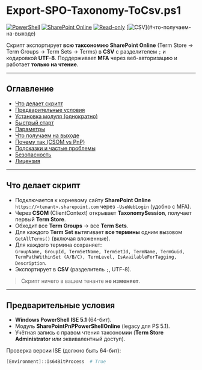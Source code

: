 # Export-SPO-Taxonomy-ToCsv.ps1

[![PowerShell](https://img.shields.io/badge/PowerShell-5.1+-blue.svg)](#предварительные-условия)
[![SharePoint Online](https://img.shields.io/badge/SharePoint-Online-0366d6)](#как-это-работает)
[![Read-only](https://img.shields.io/badge/Mode-read--only-success)](#безопасность)
[![CSV](https://img.shields.io/badge/Output-CSV%20(;)-orange)](#что-получаем-на-выходе)

Скрипт экспортирует **всю таксономию SharePoint Online** (Term Store → Term Groups → Term Sets → Terms) в **CSV** с разделителем `;` и кодировкой **UTF-8**. Поддерживает **MFA** через веб-авторизацию и работает **только на чтение**.

---

## Оглавление
- [Что делает скрипт](#что-делает-скрипт)
- [Предварительные условия](#предварительные-условия)
- [Установка модуля (однократно)](#установка-модуля-однократно)
- [Быстрый старт](#быстрый-старт)
- [Параметры](#параметры)
- [Что получаем на выходе](#что-получаем-на-выходе)
- [Почему так (CSOM vs PnP)](#почему-так-csom-vs-pnp)
- [Подсказки и частые проблемы](#подсказки-и-частые-проблемы)
- [Безопасность](#безопасность)
- [Лицензия](#лицензия)

---

## Что делает скрипт

- Подключается к корневому сайту **SharePoint Online** `https://<tenant>.sharepoint.com` через `-UseWebLogin` (удобно с MFA).
- Через **CSOM** (ClientContext) открывает **TaxonomySession**, получает первый **Term Store**.
- Обходит все **Term Groups** → все **Term Sets**.
- Для каждого **Term Set** вытягивает **все термины** одним вызовом `GetAllTerms()` (включая вложенные).
- Для каждого термина сохраняет:  
  `GroupName, GroupId, TermSetName, TermSetId, TermName, TermGuid, TermPathWithinSet (A/B/C), TermLevel, IsAvailableForTagging, Description`.
- Экспортирует в **CSV** (разделитель `;`, UTF-8).

> Скрипт ничего в вашем тенанте **не изменяет**.

---

## Предварительные условия

- **Windows PowerShell ISE 5.1** (64-бит).
- Модуль **SharePointPnPPowerShellOnline** (legacy для PS 5.1).
- Учётная запись с правом чтения таксономии (**Term Store Administrator** или эквивалентный доступ).

Проверка версии ISE (должно быть 64-бит):
```powershell
[Environment]::Is64BitProcess  # True
